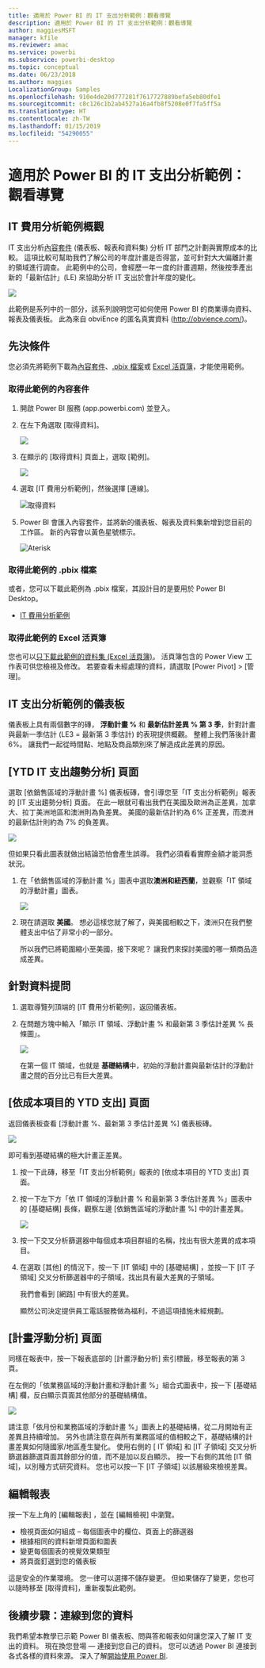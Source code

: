 ```yaml
---
title: 適用於 Power BI 的 IT 支出分析範例：觀看導覽
description: 適用於 Power BI 的 IT 支出分析範例：觀看導覽
author: maggiesMSFT
manager: kfile
ms.reviewer: amac
ms.service: powerbi
ms.subservice: powerbi-desktop
ms.topic: conceptual
ms.date: 06/23/2018
ms.author: maggies
LocalizationGroup: Samples
ms.openlocfilehash: 910e4de20d777281f7617727889befa5eb80dfe1
ms.sourcegitcommit: c8c126c1b2ab4527a16a4fb8f5208e0f7fa5ff5a
ms.translationtype: HT
ms.contentlocale: zh-TW
ms.lasthandoff: 01/15/2019
ms.locfileid: "54290055"
---
```

# <a name="it-spend-analysis-sample-for-power-bi-take-a-tour"></a>適用於 Power BI 的 IT 支出分析範例：觀看導覽

## <a name="overview-of-the-it-spend-analysis-sample"></a>IT 費用分析範例概觀
IT 支出分析[內容套件](service-organizational-content-pack-introduction.md) (儀表板、報表和資料集) 分析 IT 部門之計劃與實際成本的比較。 這項比較可幫助我們了解公司的年度計畫是否得當，並可針對大大偏離計畫的領域進行調查。 此範例中的公司，會經歷一年一度的計畫週期，然後按季產出新的「最新估計」(LE) 來協助分析 IT 支出於會計年度的變化。

![](media/sample-it-spend/it1.png)

此範例是系列中的一部分，該系列說明您可如何使用 Power BI 的商業導向資料、報表及儀表板。 此為來自 obviEnce 的匿名真實資料 (<http://obvience.com/>)。

## <a name="prerequisites"></a>先決條件

 您必須先將範例下載為[內容套件](https://docs.microsoft.com/power-bi/sample-it-spend#get-the-content-pack-for-this-sample)、[.pbix 檔案](http://download.microsoft.com/download/E/9/8/E98CEB6D-CEBB-41CF-BA2B-1A1D61B27D87/IT%20Spend%20Analysis%20Sample%20PBIX.pbix)或 [Excel 活頁簿](http://go.microsoft.com/fwlink/?LinkId=529783)，才能使用範例。

### <a name="get-the-content-pack-for-this-sample"></a>取得此範例的內容套件

1. 開啟 Power BI 服務 (app.powerbi.com) 並登入。
2. 在左下角選取 [取得資料]。
   
    ![](media/sample-datasets/power-bi-get-data.png)
3. 在顯示的 [取得資料] 頁面上，選取 [範例]。
   
   ![](media/sample-datasets/power-bi-samples-icon.png)
4. 選取 [IT 費用分析範例]，然後選擇 [連線]。  
  
   ![取得資料](media/sample-it-spend/it-connect.png)
   
5. Power BI 會匯入內容套件，並將新的儀表板、報表及資料集新增到您目前的工作區。 新的內容會以黃色星號標示。 
   
   ![Aterisk](media/sample-it-spend/it-asterisk.png)
  
### <a name="get-the-pbix-file-for-this-sample"></a>取得此範例的 .pbix 檔案

或者，您可以下載此範例為 .pbix 檔案，其設計目的是要用於 Power BI Desktop。 

 * [IT 費用分析範例](http://download.microsoft.com/download/E/9/8/E98CEB6D-CEBB-41CF-BA2B-1A1D61B27D87/IT%20Spend%20Analysis%20Sample%20PBIX.pbix)

### <a name="get-the-excel-workbook-for-this-sample"></a>取得此範例的 Excel 活頁簿
您也可以[只下載此範例的資料集 (Excel 活頁簿)](http://go.microsoft.com/fwlink/?LinkId=529783)。 活頁簿包含的 Power View 工作表可供您檢視及修改。 若要查看未經處理的資料，請選取 [Power Pivot] > [管理]。


## <a name="the-it-spend-analysis-sample-dashboard"></a>IT 支出分析範例的儀表板
儀表板上具有兩個數字的磚， **浮動計畫 %** 和 **最新估計差異 % 第 3 季**，針對計畫與最新一季估計 (LE3 = 最新第 3 季估計) 的表現提供概觀。 整體上我們落後計畫 6%。 讓我們一起從時間點、地點及商品類別來了解造成此差異的原因。

## <a name="ytd-it-spend-trend-analysis-page"></a>[YTD IT 支出趨勢分析] 頁面
選取 [依銷售區域的浮動計畫 %]  儀表板磚，會引導您至「IT 支出分析範例」報表的 [IT 支出趨勢分析] 頁面。 在此一眼就可看出我們在美國及歐洲為正差異，加拿大、拉丁美洲地區和澳洲則為負差異。 美國的最新估計約為 6% 正差異，而澳洲的最新估計則約為 7% 的負差異。

![](media/sample-it-spend/it2.png)

但如果只看此圖表就做出結論恐怕會產生誤導。 我們必須看看實際金額才能洞悉狀況。

1. 在「依銷售區域的浮動計畫 %」圖表中選取**澳洲和紐西蘭**，並觀察「IT 領域的浮動計畫」圖表。

   ![](media/sample-it-spend/it3.png)
2. 現在請選取 **美國**。 想必這樣您就了解了，與美國相較之下，澳洲只在我們整體支出中佔了非常小的一部分。

    所以我們已將範圍縮小至美國，接下來呢？ 讓我們來探討美國的哪一類商品造成差異。

## <a name="ask-questions-of-the-data"></a>針對資料提問
1. 選取導覽列頂端的 [IT 費用分析範例]，返回儀表板。
2. 在問題方塊中輸入「顯示 IT 領域、浮動計畫 % 和最新第 3 季估計差異 % 長條圖」。

   ![](media/sample-it-spend/it4.png)

   在第一個 IT 領域，也就是 **基礎結構**中，初始的浮動計畫與最新估計的浮動計畫之間的百分比已有巨大差異。

## <a name="ytd-spend-by-cost-elements-page"></a>[依成本項目的 YTD 支出] 頁面
返回儀表板查看 [浮動計畫 %、最新第 3 季估計差異 %]  儀表板磚。

![](media/sample-it-spend/it5.png)

即可看到基礎結構的極大計畫正差異。

1. 按一下此磚，移至「IT 支出分析範例」報表的 [依成本項目的 YTD 支出] 頁面。
2. 按一下左下方「依 IT 領域的浮動計畫 % 和最新第 3 季估計差異 %」圖表中的 [基礎結構]  長條，觀察左邊 [依銷售區域的浮動計畫 %] 中的計畫差異。

    ![](media/sample-it-spend/it6.png)
3. 按一下交叉分析篩選器中每個成本項目群組的名稱，找出有很大差異的成本項目。
4. 在選取 [其他]  的情況下，按一下 [IT 領域] 中的 [基礎結構]  ，並按一下 [IT 子領域] 交叉分析篩選器中的子領域，找出具有最大差異的子領域。  

   我們會看到 [網路] 中有很大的差異。

   顯然公司決定提供員工電話服務做為福利，不過這項措施未經規劃。

## <a name="plan-variance-analysis-page"></a>[計畫浮動分析] 頁面
同樣在報表中，按一下報表底部的 [計畫浮動分析] 索引標籤，移至報表的第 3 頁。

在左側的「依業務區域的浮動計畫和浮動計畫 %」組合式圖表中，按一下 [基礎結構] 欄，反白顯示頁面其他部分的基礎結構值。

![](media/sample-it-spend/it7.png)

請注意「依月份和業務區域的浮動計畫 %」圖表上的基礎結構，從二月開始有正差異且持續增加。 另外也請注意在與所有業務區域的值相較之下，基礎結構的計畫差異如何隨國家/地區產生變化。 使用右側的 [ IT 領域] 和 [IT 子領域] 交叉分析篩選器篩選頁面其餘部分的值，而不是加以反白顯示。 按一下右側的其他 [IT 領域]，以別種方式研究資料。 您也可以按一下 [IT 子領域] 以該層級來檢視差異。

## <a name="edit-the-report"></a>編輯報表
按一下左上角的 [編輯報表]  ，並在 [編輯檢視] 中瀏覽。

* 檢視頁面如何組成 – 每個圖表中的欄位、頁面上的篩選器
* 根據相同的資料新增頁面和圖表
* 變更每個圖表的視覺效果類型
* 將頁面釘選到您的儀表板

這是安全的作業環境。 您一律可以選擇不儲存變更。 但如果儲存了變更，您也可以隨時移至 [取得資料]，重新複製此範例。

## <a name="next-steps-connect-to-your-data"></a>後續步驟：連線到您的資料
我們希望本教學已示範 Power BI 儀表板、問與答和報表如何讓您深入了解 IT 支出的資料。 現在換您登場 — 連接到您自己的資料。 您可以透過 Power BI 連接到各式各樣的資料來源。 深入了解[開始使用 Power BI](service-get-started.md).
